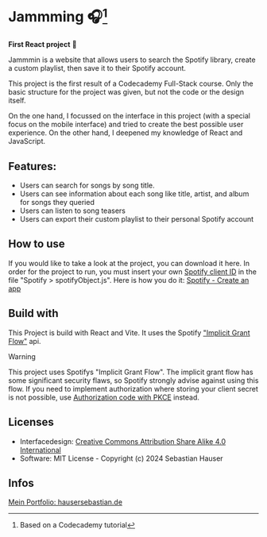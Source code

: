 # Jammming :headphones:[^1]

**First React project** :partying_face:

Jammmin is a website that allows users to search the Spotify library, create a custom playlist, then save it to their Spotify account.

This project is the first result of a Codecademy Full-Stack course. Only the basic structure for the project was given, but not the code or the design itself. 

On the one hand, I focussed on the interface in this project (with a special focus on the mobile interface) and tried to create the best possible user experience. On the other hand, I deepened my knowledge of React and JavaScript.

## Features:

- Users can search for songs by song title.
- Users can see information about each song like title, artist, and album for songs they queried
- Users can listen to song teasers
- Users can export their custom playlist to their personal Spotify account

## How to use

If you would like to take a look at the project, you can download it here. 
In order for the project to run, you must insert your own [Spotify client ID](https://developer.spotify.com/documentation/web-api/tutorials/getting-started#create-an-app) in the file "Spotify > spotifyObject.js". Here is how you do it: [Spotify - Create an app](https://developer.spotify.com/documentation/web-api/tutorials/getting-started#create-an-app)

## Build with

This Project is build with React and Vite. It uses the Spotify ["Implicit Grant Flow"](https://developer.spotify.com/documentation/web-api/tutorials/implicit-flow) api. 

>[!WARNING]
> This project uses Spotifys "Implicit Grant Flow". The implicit grant flow has some significant security flaws, so Spotify strongly advise against using this flow. If you need to implement authorization where storing your client secret is not possible, use [Authorization code with PKCE](https://developer.spotify.com/documentation/web-api/tutorials/code-pkce-flow) instead.

## Licenses 

- Interfacedesign: [Creative Commons Attribution Share Alike 4.0 International](https://creativecommons.org/licenses/by-sa/4.0/)
- Software: MIT License - Copyright (c) 2024 Sebastian Hauser

## Infos

[Mein Portfolio: hausersebastian.de](www.hausersebastian.de)

[^1]: Based on a Codecademy tutorial
